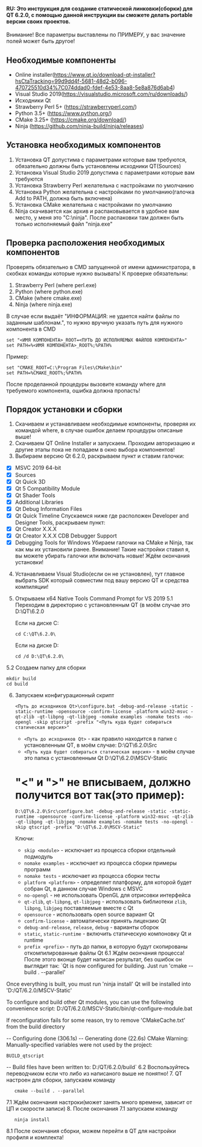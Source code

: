 #### RU: Это инструкция для создание статической линковки(сборки) для QT 6.2.0, с помощью данной инструкции вы сможете делать portable версии своих проектов.

Внимание! Все параметры выставлены по ПРИМЕРУ, у вас значение полей может быть другое!

## Необходимые компоненты

- Online installer(https://www.qt.io/download-qt-installer?hsCtaTracking=99d9dd4f-5681-48d2-b096-470725510d34%7C074ddad0-fdef-4e53-8aa8-5e8a876d6ab4)
- Visual Studio 2019(https://visualstudio.microsoft.com/ru/downloads/)
- Исходники Qt
- Strawberry Perl 5+ (https://strawberryperl.com/)
- Python 3.5+ (https://www.python.org/)
- CMake 3.25+ (https://cmake.org/download/)
- Ninja (https://github.com/ninja-build/ninja/releases)

## Установка необходимых компонентов

1) Установка QT допустима с параметрами которые вам требуются, обязательно должны быть установлены исходники QT(Sources)
2) Установка Visual Studio 2019 допустима с параметрами которые вам требуются
3) Установка Strawberry Perl желательна с настройками по умолчанию
4) Установка Python желательна с настройками по умолчанию(галочка Add to PATH, должна быть включена)
5) Установка CMake желательна с настройками по умолчанию
6) Ninja скачивается как архив и распаковывается в удобное вам место, у меня это "C:\ninja". После распаковки там должен быть только исполняемый файл "ninja.exe"

## Проверка расположения необходимых компонентов

Проверять обязательно в CMD запущенной от имени администратора, в скобках команды которые нужно вызывать!
К проверке обязательны:

1) Strawberry Perl (where perl.exe)
2) Python (where python.exe)
3) CMake (where cmake.exe)
4) Ninja (where ninja.exe)

В случае если выдаёт "ИНФОРМАЦИЯ: не удается найти файлы по заданным шаблонам.", то нужно вручную указать путь для нужного компонента в CMD

```shell script
set "<ИМЯ КОМПОНЕНТА>_ROOT=<ПУТЬ ДО ИСПОЛНЯЕМЫХ ФАЙЛОВ КОМПОНЕНТА>"
set PATH=%<ИМЯ КОМПОНЕНТА>_ROOT%;%PATH%
```
Пример:
```shell script
set "CMAKE_ROOT=C:\Program Files\CMake\bin"
set PATH=%CMAKE_ROOT%;%PATH%
```

После проделанной процедуры вызовите команду where для требуемого компонента, ошибка должна пропасть!

## Порядок установки и сборки

1. Скачиваем и устанавливаем необходимые компоненты, проверяя их командой where, в случае ошибок делаем процедуры описаные выше!
2. Скачиваем QT Online Installer и запускаем. Проходим авторизацию и другие этапы пока не попадаем в окно выбора компонентов!
3. Выбираем версию Qt 6.2.0, раскрываем пункт и ставим галочки:
- [x] MSVC 2019 64-bit
- [x] Sources
- [x] Qt Quick 3D
- [x] Qt 5 Compatibility Module
- [x] Qt Shader Tools
- [x] Additional Libraries
- [x] Qt Debug Information Files
- [x] Qt Quick Timeline
Спускаемся ниже где расположен Developer and Designer Tools, раскрываем пункт:
- [x] Qt Creator X.X.X
- [x] Qt Creator X.X.X CDB Debugger Support
- [x] Debugging Tools for Windows
Убираем галочки на CMake и Ninja, так как мы их установили ранее.
Внимание! Такие настройки ставил я, вы можете убирать галочки или включать новые!
Ждём окончания установки! 
4. Устанавливаем Visual Studio(если он не установлен), тут главное выбрать SDK который совместим под вашу версию QT и средства компиляции!
5. Открываем x64 Native Tools Command Prompt for VS 2019
5.1 Переходим в директорию с установленным QT (в моём случае это D:\QT\6.2.0
   
   Если на диске C:
   ```shell script
   cd C:\QT\6.2.0\
   ```
   
   Если на диске D:
   ```shell script
   cd /d D:\QT\6.2.0\
   ```
   
5.2 Создаем папку для сборки

   ```shell script
   mkdir build
   cd build
   ```
6. Запускаем конфигурационный скрипт

   ```shell script
   <Путь до исходников Qt>\configure.bat -debug-and-release -static -static-runtime -opensource -confirm-license -platform win32-msvc -qt-zlib -qt-libpng -qt-libjpeg -nomake examples -nomake tests -no-opengl -skip qtscript -prefix "<Путь куда будет собираться статическая версия>"
   ```
   - `<Путь до исходников Qt>` - как правило находится в папке с установленным QT, в моём случае: D:\QT\6.2.0\Src
   - `<Путь куда будет собираться статическая версия>` - в моём случае это папка с установленным Qt D:\QT\6.2.0\MSCV-Static
   # "<" и ">" не вписываем, должно получится вот так(это пример):
   ```shell script
   D:\QT\6.2.0\Src\configure.bat -debug-and-release -static -static-runtime -opensource -confirm-license -platform win32-msvc -qt-zlib -qt-libpng -qt-libjpeg -nomake examples -nomake tests -no-opengl -skip qtscript -prefix "D:\QT\6.2.0\MSCV-Static"
   ```

   Ключи:
   - `skip <module>` - исключает из процесса сборки отдельный подмодуль
   - `nomake examples` - исключает из процесса сборки примеры программ
   - `nomake tests` - исключает из процесса сборки тесты
   - `platform <platform>` - определяет платформу, для которой будет собран Qt, в данном случае Windows с MSVC
   - `no-opengl` - не использовать OpenGL для отрисовки интерфейса
   - `qt-zlib`, `qt-libpng`, `qt-libjpeg` - использовать библиотеки `zlib`, `libpng`, `libjpeg` поставляемые вместе с Qt
   - `opensource` - использовать open source вариант Qt
   - `confirm-license` - автоматически принять лицензию Qt
   - `debug-and-release`, `release`, `debug` - варианты сборок
   - `static`, `static-runtime` - включить статическую компоновку Qt и runtime
   - `prefix <prefix>` - путь до папки, в которую будут скопированы откомпилированные файлы Qt
6.1 Ждём окончания процесса! После этого вконце будет написан результат, без ошибок он выглядит так:
`Qt is now configured for building. Just run 'cmake --build . --parallel'

Once everything is built, you must run 'ninja install'
Qt will be installed into 'D:/QT/6.2.0/MSCV-Static'

To configure and build other Qt modules, you can use the following convenience script:
        D:/QT/6.2.0/MSCV-Static/bin/qt-configure-module.bat

If reconfiguration fails for some reason, try to remove 'CMakeCache.txt' from the build directory

-- Configuring done (306.1s)
-- Generating done (22.6s)
CMake Warning:
  Manually-specified variables were not used by the project:

    BUILD_qtscript


-- Build files have been written to: D:/QT/6.2.0/build`
6.2 Воспользуйтесь переводчиком если что либо из написаного выше не понятно!
7. QT настроен для сборки, запускаем команду 
```shell script
   cmake --build . --parallel
   ```
7.1 Ждём окончания настроки(может занять много времени, зависит от ЦП и скорости записи)
8. После окончания 7.1 запускаем команду 
```shell script
   ninja install
   ```
8.1 После окончания сборки, можем перейти в QT для настройки профиля и комплекта!
